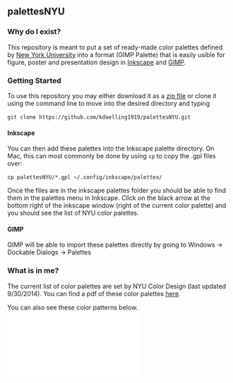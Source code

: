 ## palettesNYU

### Why do I exist?

This repository is meant to put a set of ready-made color palettes defined by [New York University](www.nyu.edu) into a format (GIMP Palette) that is easily usible for figure, poster and presentation design in [Inkscape](https://inkscape.org/en/) and [GIMP](https://www.gimp.org).

### Getting Started
To use this repository you may either download it as a [zip file](https://github.com/kdoelling1919/palettesNYU/archive/master.zip) or clone it using the command line to move into the desired directory and typing

```
git clone https://github.com/kdoelling1919/palettesNYU.git
```

#### Inkscape
You can then add these palettes into the Inkscape palette directory. On Mac, this can most commonly be done by using ```cp``` to copy the .gpl files over:

```
cp palettesNYU/*.gpl ~/.config/inkscape/palettes/
```

Once the files are in the inkscape palettes folder you should be able to find them in the palettes menu in Inkscape. Click on the black arrow at the bottom right of the inkscape window (right of the current color palette) and you should see the list of NYU color palettes.

#### GIMP
GIMP will be able to import these palettes directly by going to Windows -> Dockable Dialogs -> Palettes

### What is in me?

The current list of color palettes are set by NYU Color Design (last updated 9/30/2014). You can find a pdf of these color palettes [here](https://www.nyu.edu/content/dam/nyu/advertisePublications/documents/standards/ReadyMadeColorPalettes_121214.pdf).

You can also see these color patterns below. ![NYU Color Palettes](./ReadyMadeColorPalettes_121214.pdf)
